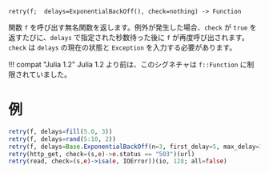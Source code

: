 ```
retry(f;  delays=ExponentialBackOff(), check=nothing) -> Function
```

関数 `f` を呼び出す無名関数を返します。例外が発生した場合、`check` が `true` を返すたびに、`delays` で指定された秒数待った後に `f` が再度呼び出されます。`check` は `delays` の現在の状態と `Exception` を入力する必要があります。

!!! compat "Julia 1.2"
    Julia 1.2 より前は、このシグネチャは `f::Function` に制限されていました。


# 例

```julia
retry(f, delays=fill(5.0, 3))
retry(f, delays=rand(5:10, 2))
retry(f, delays=Base.ExponentialBackOff(n=3, first_delay=5, max_delay=1000))
retry(http_get, check=(s,e)->e.status == "503")(url)
retry(read, check=(s,e)->isa(e, IOError))(io, 128; all=false)
```
